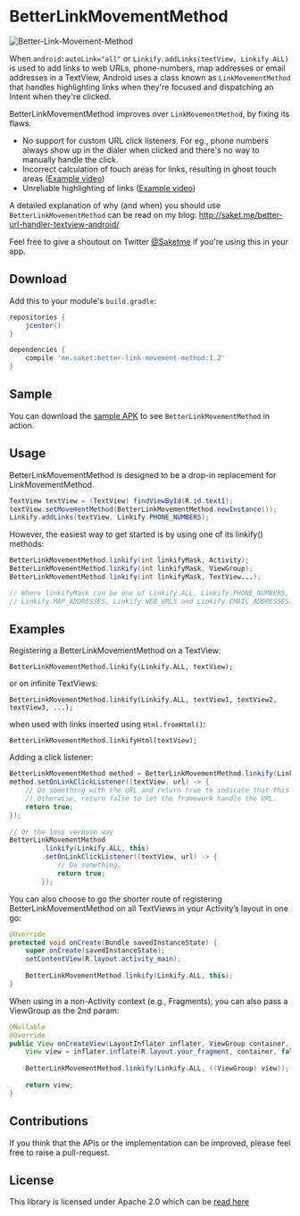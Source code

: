 # BetterLinkMovementMethod

![Better-Link-Movement-Method](https://github.com/Saketme/Better-Link-Movement-Method/blob/master/EXAMPLE.gif)

When `android:autoLink="all"` or `Linkify.addLinks(textView, Linkify.ALL)` is used to add links to web URLs, phone-numbers, map addresses or email addresses in a TextView, Android uses a class known as `LinkMovementMethod` that handles highlighting links when they're focused and dispatching an Intent when they're clicked.

BetterLinkMovementMethod improves over `LinkMovementMethod`, by fixing its flaws:

* No support for custom URL click listeners. For eg., phone numbers always show up in the dialer when clicked and there's no way to manually handle the click.
* Incorrect calculation of touch areas for links, resulting in ghost touch areas ([Example video](http://saket.me/wp-content/uploads/2016/09/Incorrect-touch-areas.mp4))
* Unreliable highlighting of links ([Example video](http://saket.me/wp-content/uploads/2016/09/Unreliable-highlighting.mp4))

A detailed explanation of why (and when) you should use `BetterLinkMovementMethod` can be read on my blog: http://saket.me/better-url-handler-textview-android/

Feel free to give a shoutout on Twitter [@Saketme](https://twitter.com/saketme) if you're using this in your app.

## Download

Add this to your module's `build.gradle`:

```gradle
repositories {
    jcenter()
}

dependencies {
    compile 'me.saket:better-link-movement-method:1.2'
}
```

## Sample

You can download the [sample APK](https://github.com/Saketme/Better-Link-Movement-Method/releases/download/v1.2.1/BetterLinkMovementMethod-sample-1.2.apk) to see `BetterLinkMovementMethod` in action.

## Usage

BetterLinkMovementMethod is designed to be a drop-in replacement for LinkMovementMethod.

```java
TextView textView = (TextView) findViewById(R.id.text1);
textView.setMovementMethod(BetterLinkMovementMethod.newInstance());
Linkify.addLinks(textView, Linkify.PHONE_NUMBERS);
```

However, the easiest way to get started is by using one of its linkify() methods:

```java
BetterLinkMovementMethod.linkify(int linkifyMask, Activity);
BetterLinkMovementMethod.linkify(int linkifyMask, ViewGroup);
BetterLinkMovementMethod.linkify(int linkifyMask, TextView...);

// Where linkifyMask can be one of Linkify.ALL, Linkify.PHONE_NUMBERS, 
// Linkify.MAP_ADDRESSES, Linkify.WEB_URLS and Linkify.EMAIL_ADDRESSES.
```

## Examples

Registering a BetterLinkMovementMethod on a TextView:

`BetterLinkMovementMethod.linkify(Linkify.ALL, textView);`

or on infinite TextViews:

`BetterLinkMovementMethod.linkify(Linkify.ALL, textView1, textView2, textView3, ...);`

when used with links inserted using `Html.fromHtml()`:

`BetterLinkMovementMethod.linkifyHtml(textView);`

Adding a click listener:

```java
BetterLinkMovementMethod method = BetterLinkMovementMethod.linkify(Linkify.ALL, this);
method.setOnLinkClickListener((textView, url) -> {
    // Do something with the URL and return true to indicate that this URL was handled.
    // Otherwise, return false to let the framework handle the URL.
    return true;
});
 
// Or the less verbose way
BetterLinkMovementMethod
        .linkify(Linkify.ALL, this)
        .setOnLinkClickListener((textView, url) -> {
            // Do something.
            return true;
        });
```

You can also choose to go the shorter route of registering BetterLinkMovementMethod on all TextViews in your Activity’s layout in one go:

```java
@Override
protected void onCreate(Bundle savedInstanceState) {
    super.onCreate(savedInstanceState);
    setContentView(R.layout.activity_main);
 
    BetterLinkMovementMethod.linkify(Linkify.ALL, this);
}
```

When using in a non-Activity context (e.g., Fragments), you can also pass a ViewGroup as the 2nd param:

```java
@Nullable
@Override
public View onCreateView(LayoutInflater inflater, ViewGroup container, Bundle savedInstanceState) {
    View view = inflater.inflate(R.layout.your_fragment, container, false);
 
    BetterLinkMovementMethod.linkify(Linkify.ALL, ((ViewGroup) view));
 
    return view;
}
```

## Contributions

If you think that the APIs or the implementation can be improved, please feel free to raise a pull-request. 

## License

This library is licensed under Apache 2.0 which can be [read here](https://github.com/Saketme/Better-Link-Movement-Method/blob/master/LICENSE.md)
